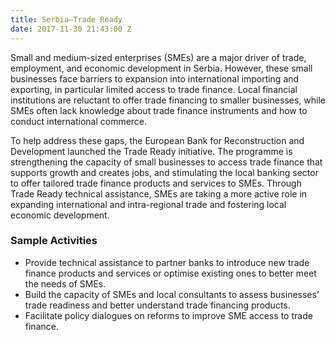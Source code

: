 ```yaml
---
title: Serbia—Trade Ready
date: 2017-11-30 21:43:00 Z
---
```


Small and medium-sized enterprises (SMEs) are a major driver of trade, employment, and economic development in Serbia. However, these small businesses face barriers to expansion into international importing and exporting, in particular limited access to trade finance. Local financial institutions are reluctant to offer trade financing to smaller businesses, while SMEs often lack knowledge about trade finance instruments and how to conduct international commerce.

To help address these gaps, the European Bank for Reconstruction and Development launched the Trade Ready initiative. The programme is strengthening the capacity of small businesses to access trade finance that supports growth and creates jobs, and stimulating the local banking sector to offer tailored trade finance products and services to SMEs. Through Trade Ready technical assistance, SMEs are taking a more active role in expanding international and intra-regional trade and fostering local economic development.

### Sample Activities
* Provide technical assistance to partner banks to introduce new trade finance products and services or optimise existing ones to better meet the needs of SMEs.
* Build the capacity of SMEs and local consultants to assess businesses’ trade readiness and better understand trade financing products.
* Facilitate policy dialogues on reforms to improve SME access to trade finance.
